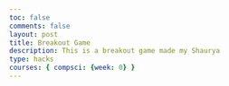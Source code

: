 ```yaml
---
toc: false
comments: false
layout: post
title: Breakout Game
description: This is a breakout game made my Shaurya
type: hacks
courses: { compsci: {week: 0} }
---
```


<!DOCTYPE html>
<html>
<head>
  <title>Basic Breakout HTML Game</title>
  <meta charset="UTF-8">
  <style>
  html, body {
    height: 100%;
    margin: 0;
  }

  body {
    background: black;
    display: flex;
    align-items: center;
    justify-content: center;
  }
  </style>
</head>
<body>
<canvas width="400" height="500" id="game"></canvas>
<script>
const canvas = document.getElementById('game');
const context = canvas.getContext('2d');

// each row is 14 bricks long. the level consists of 6 blank rows then 8 rows
// of 4 colors: red, orange, green, and yellow
const level1 = [
  [],
  [],
  [],
  [],
  [],
  [],
  ['R','R','R','R','R','R','R','R','R','R','R','R','R','R'],
  ['R','R','R','R','R','R','R','R','R','R','R','R','R','R'],
  ['O','O','O','O','O','O','O','O','O','O','O','O','O','O'],
  ['O','O','O','O','O','O','O','O','O','O','O','O','O','O'],
  ['G','G','G','G','G','G','G','G','G','G','G','G','G','G'],
  ['G','G','G','G','G','G','G','G','G','G','G','G','G','G'],
  ['Y','Y','Y','Y','Y','Y','Y','Y','Y','Y','Y','Y','Y','Y'],
  ['Y','Y','Y','Y','Y','Y','Y','Y','Y','Y','Y','Y','Y','Y']
];

// create a mapping between color short code (R, O, G, Y) and color name
const colorMap = {
  'R': 'red',
  'O': 'orange',
  'G': 'green',
  'Y': 'yellow'
};

// use a 2px gap between each brick
const brickGap = 2;
const brickWidth = 25;
const brickHeight = 12;

// the wall width takes up the remaining space of the canvas width. with 14 bricks
// and 13 2px gaps between them, thats: 400 - (14 * 25 + 2 * 13) = 24px. so each
// wall will be 12px
const wallSize = 12;
const bricks = [];

// create the level by looping over each row and column in the level1 array
// and creating an object with the bricks position (x, y) and color
for (let row = 0; row < level1.length; row++) {
  for (let col = 0; col < level1[row].length; col++) {
    const colorCode = level1[row][col];

    bricks.push({
      x: wallSize + (brickWidth + brickGap) * col,
      y: wallSize + (brickHeight + brickGap) * row,
      color: colorMap[colorCode],
      width: brickWidth,
      height: brickHeight
    });
  }
}

const paddle = {
  // place the paddle horizontally in the middle of the screen
  x: canvas.width / 2 - brickWidth / 2,
  y: 440,
  width: brickWidth,
  height: brickHeight,

  // paddle x velocity
  dx: 0
};

const ball = {
  x: 130,
  y: 260,
  width: 5,
  height: 5,

  // how fast the ball should go in either the x or y direction
  speed: 2,

  // ball velocity
  dx: 0,
  dy: 0
};

// check for collision between two objects using axis-aligned bounding box (AABB)
// @see https://developer.mozilla.org/en-US/docs/Games/Techniques/2D_collision_detection
function collides(obj1, obj2) {
  return obj1.x < obj2.x + obj2.width &&
         obj1.x + obj1.width > obj2.x &&
         obj1.y < obj2.y + obj2.height &&
         obj1.y + obj1.height > obj2.y;
}

// game loop
function loop() {
  requestAnimationFrame(loop);
  context.clearRect(0,0,canvas.width,canvas.height);

  // move paddle by it's velocity
  paddle.x += paddle.dx;

  // prevent paddle from going through walls
  if (paddle.x < wallSize) {
    paddle.x = wallSize
  }
  else if (paddle.x + brickWidth > canvas.width - wallSize) {
    paddle.x = canvas.width - wallSize - brickWidth;
  }

  // move ball by it's velocity
  ball.x += ball.dx;
  ball.y += ball.dy;

  // prevent ball from going through walls by changing its velocity
  // left & right walls
  if (ball.x < wallSize) {
    ball.x = wallSize;
    ball.dx *= -1;
  }
  else if (ball.x + ball.width > canvas.width - wallSize) {
    ball.x = canvas.width - wallSize - ball.width;
    ball.dx *= -1;
  }
  // top wall
  if (ball.y < wallSize) {
    ball.y = wallSize;
    ball.dy *= -1;
  }

  // reset ball if it goes below the screen
  if (ball.y > canvas.height) {
    ball.x = 130;
    ball.y = 260;
    ball.dx = 0;
    ball.dy = 0;
  }

  // check to see if ball collides with paddle. if they do change y velocity
  if (collides(ball, paddle)) {
    ball.dy *= -1;

    // move ball above the paddle otherwise the collision will happen again
    // in the next frame
    ball.y = paddle.y - ball.height;
  }

  // check to see if ball collides with a brick. if it does, remove the brick
  // and change the ball velocity based on the side the brick was hit on
  for (let i = 0; i < bricks.length; i++) {
    const brick = bricks[i];

    if (collides(ball, brick)) {
      // remove brick from the bricks array
      bricks.splice(i, 1);

      // ball is above or below the brick, change y velocity
      // account for the balls speed since it will be inside the brick when it
      // collides
      if (ball.y + ball.height - ball.speed <= brick.y ||
          ball.y >= brick.y + brick.height - ball.speed) {
        ball.dy *= -1;
      }
      // ball is on either side of the brick, change x velocity
      else {
        ball.dx *= -1;
      }

      break;
    }
  }

  // draw walls
  context.fillStyle = 'lightgrey';
  context.fillRect(0, 0, canvas.width, wallSize);
  context.fillRect(0, 0, wallSize, canvas.height);
  context.fillRect(canvas.width - wallSize, 0, wallSize, canvas.height);

  // draw ball if it's moving
  if (ball.dx || ball.dy) {
    context.fillRect(ball.x, ball.y, ball.width, ball.height);
  }

  // draw bricks
  bricks.forEach(function(brick) {
    context.fillStyle = brick.color;
    context.fillRect(brick.x, brick.y, brick.width, brick.height);
  });

  // draw paddle
  context.fillStyle = 'cyan';
  context.fillRect(paddle.x, paddle.y, paddle.width, paddle.height);
}

// listen to keyboard events to move the paddle
document.addEventListener('keydown', function(e) {
  // left arrow key
  if (e.which === 37) {
    paddle.dx = -3;
  }
  // right arrow key
  else if (e.which === 39) {
    paddle.dx = 3;
  }

  // space key
  // if they ball is not moving, we can launch the ball using the space key. ball
  // will move towards the bottom right to start
  if (ball.dx === 0 && ball.dy === 0 && e.which === 32) {
    ball.dx = ball.speed;
    ball.dy = ball.speed;
  }
});

// listen to keyboard events to stop the paddle if key is released
document.addEventListener('keyup', function(e) {
  if (e.which === 37 || e.which === 39) {
    paddle.dx = 0;
  }
});
<html>
<head>
  html, body {
    height: 100%;
    margin: 0;
  }

  body {
    background: black;
    display: flex;
    align-items: center;
    justify-content: center;
  }
  </style>
</head>
<body>
<canvas width="400" height="500" id="game"></canvas>
<script>
const canvas = document.getElementById('game');
const context = canvas.getContext('2d');

let score = 0; // Variable to keep track of player's score

// Each row is 14 bricks long. the level consists of 6 blank rows then 8 rows
// of 4 colors: red, orange, green, and yellow
const level1 = [
  [],
  [],
  [],
  [],
  [],
  [],
  ['R','R','R','R','R','R','R','R','R','R','R','R','R','R'],
  ['R','R','R','R','R','R','R','R','R','R','R','R','R','R'],
  ['O','O','O','O','O','O','O','O','O','O','O','O','O','O'],
  ['O','O','O','O','O','O','O','O','O','O','O','O','O','O'],
  ['G','G','G','G','G','G','G','G','G','G','G','G','G','G'],
  ['G','G','G','G','G','G','G','G','G','G','G','G','G','G'],
  ['Y','Y','Y','Y','Y','Y','Y','Y','Y','Y','Y','Y','Y','Y'],
  ['Y','Y','Y','Y','Y','Y','Y','Y','Y','Y','Y','Y','Y','Y']
];

// Create a mapping between color short code (R, O, G, Y) and color name
const colorMap = {
  'R': 'red',
  'O': 'orange',
  'G': 'green',
  'Y': 'yellow'
};

// Use a 2px gap between each brick
const brickGap = 2;
const brickWidth = 25;
const brickHeight = 12;

// The wall width takes up the remaining space of the canvas width. with 14 bricks
// and 13 2px gaps between them, that's: 400 - (14 * 25 + 2 * 13) = 24px. so each
// wall will be 12px
const wallSize = 12;
const bricks = [];

// Create the level by looping over each row and column in the level1 array
// and creating an object with the bricks position (x, y) and color
for (let row = 0; row < level1.length; row++) {
  for (let col = 0; col < level1[row].length; col++) {
    const colorCode = level1[row][col];

    bricks.push({
      x: wallSize + (brickWidth + brickGap) * col,
      y: wallSize + (brickHeight + brickGap) * row,
      color: colorMap[colorCode],
      width: brickWidth,
      height: brickHeight
    });
  }
}

const paddle = {
  // Place the paddle horizontally in the middle of the screen
  x: canvas.width / 2 - brickWidth / 2,
  y: 440,
  width: brickWidth,
  height: brickHeight,

  // Paddle x velocity
  dx: 0
};

const ball = {
  x: 130,
  y: 260,
  width: 5,
  height: 5,

  // How fast the ball should go in either the x or y direction
  speed: 2,

  // Ball velocity
  dx: 0,
  dy: 0
};

// Check for collision between two objects using axis-aligned bounding box (AABB)
function collides(obj1, obj2) {
  return obj1.x < obj2.x + obj2.width &&
         obj1.x + obj1.width > obj2.x &&
         obj1.y < obj2.y + obj2.height &&
         obj1.y + obj1.height > obj2.y;
}

// Game loop
function loop() {
  requestAnimationFrame(loop);
  context.clearRect(0,0,canvas.width,canvas.height);

  // Move paddle by its velocity
  paddle.x += paddle.dx;

  // Prevent paddle from going through walls
  if (paddle.x < wallSize) {
    paddle.x = wallSize
  }
  else if (paddle.x + brickWidth > canvas.width - wallSize) {
    paddle.x = canvas.width - wallSize - brickWidth;
  }

  // Move ball by its velocity
  ball.x += ball.dx;
  ball.y += ball.dy;

  // Prevent ball from going through walls by changing its velocity
  // Left & right walls
  if (ball.x < wallSize) {
    ball.x = wallSize;
    ball.dx *= -1;
  }
  else if (ball.x + ball.width > canvas.width - wallSize) {
    ball.x = canvas.width - wallSize - ball.width;
    ball.dx *= -1;
  }
  // Top wall
  if (ball.y < wallSize) {
    ball.y = wallSize;
    ball.dy *= -1;
  }

  // Reset ball if it goes below the screen
  if (ball.y > canvas.height) {
    ball.x = 130;
    ball.y = 260;
    ball.dx = 0;
    ball.dy = 0;
  }

  // Check to see if ball collides with paddle. if they do change y velocity
  if (collides(ball, paddle)) {
    ball.dy *= -1;

    // Move ball above the paddle otherwise the collision will happen again
    // in the next frame
    ball.y = paddle.y - ball.height;
  }

  // Check to see if ball collides with a brick. if it does, remove the brick
  // and change the ball velocity based on the side the brick was hit on
  for (let i = 0; i < bricks.length; i++) {
    const brick = bricks[i];

    if (collides(ball, brick)) {
      // Remove brick from the bricks array
      bricks.splice(i, 1);
      score += 10; // Increase score when a brick is hit and removed
      break;
    }
  }

  // Draw walls
  context.fillStyle = '







// start the game
requestAnimationFrame(loop);
</script>
</body>
</html>
